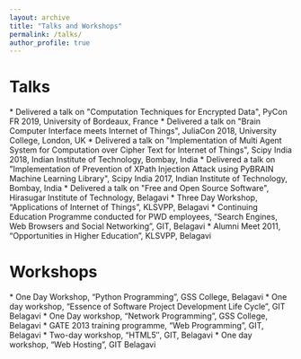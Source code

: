 ```yaml
---
layout: archive
title: "Talks and Workshops"
permalink: /talks/
author_profile: true
---
```

<h1>Talks</h1>
* Delivered a talk on "Computation Techniques for Encrypted Data", PyCon FR 2019, University of Bordeaux, France 
* Delivered a talk on "Brain Computer Interface meets Internet of Things", JuliaCon 2018, University College, London, UK
* Delivered a talk on "Implementation of Multi Agent System for Computation over Cipher Text for Internet of Things", Scipy India 2018, Indian Institute of Technology, Bombay, India
* Delivered a talk on "Implementation of Prevention of XPath Injection Attack using PyBRAIN Machine Learning Library", Scipy India 2017, Indian Institute of Technology, Bombay, India
* Delivered a talk on "Free and Open Source Software", Hirasugar Institute of Technology, Belagavi
* Three Day Workshop, “Applications of Internet of Things”, KLSVPP, Belagavi
*	Continuing Education Programme conducted for PWD employees, “Search Engines, Web Browsers and Social Networking”, GIT, Belagavi
*	Alumni Meet 2011, “Opportunities in Higher Education”, KLSVPP, Belagavi

<h1>Workshops</h1>
*	One Day Workshop, “Python Programming”, GSS College, Belagavi
*	One day workshop, “Essence of Software Project Development Life Cycle”, GIT Belagavi
* One Day workshop, “Network Programming”, GSS College, Belagavi
*	GATE 2013 training programme, “Web Programming”, GIT, Belagavi
*	Two-day workshop, “HTML5″, GIT, Belagavi
*	One day workshop, “Web Hosting”, GIT Belagavi

